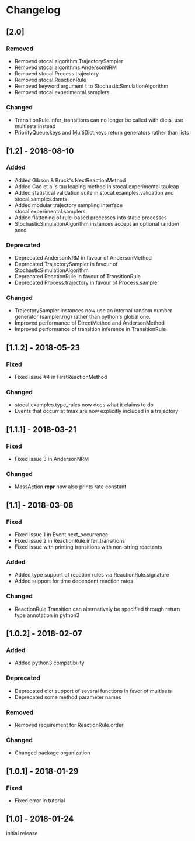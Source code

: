 # Changelog

## [2.0]

### Removed
- Removed stocal.algorithm.TrajectorySampler
- Removed stocal.algorithms.AndersonNRM
- Removed stocal.Process.trajectory
- Removed stocal.ReactionRule
- Removed keyword argument t to StochasticSimulationAlgorithm
- Removed stocal.experimental.samplers

### Changed
- TransitionRule.infer_transitions can no longer be called with dicts, use multisets instead
- PriorityQueue.keys and MultiDict.keys return generators rather than lists



## [1.2] - 2018-08-10

### Added
- Added Gibson & Bruck's NextReactionMethod
- Added Cao et al's tau leaping method in stocal.experimental.tauleap
- Added statistical validation suite in stocal.examples.validation and stocal.samples.dsmts
- Added modular trajectory sampling interface stocal.experimental.samplers
- Added flattening of rule-based processes into static processes
- StochasticSimulationAlgorithm instances accept an optional random seed

### Deprecated
- Deprecated AndersonNRM in favour of AndersonMethod
- Deprecated TrajectorySampler in favour of StochasticSimulationAlgorithm
- Deprecated ReactionRule in favour of TransitionRule
- Deprecated Process.trajectory in favour of Process.sample

### Changed
- TrajectorySampler instances now use an internal random number generator (sampler.rng) rather than python's global one.
- Improved performance of DirectMethod and AndersonMethod
- Improved performance of transition inference in TransitionRule

## [1.1.2] - 2018-05-23

### Fixed
- Fixed issue #4 in FirstReactionMethod

### Changed
- stocal.examples.type_rules now does what it claims to do
- Events that occurr at tmax are now explicitly included in a trajectory


## [1.1.1] - 2018-03-21

### Fixed
- Fixed issue 3 in AndersonNRM

### Changed
- MassAction.__repr__ now also prints rate constant


## [1.1] - 2018-03-08

### Fixed
- Fixed issue 1 in Event.next_occurrence
- Fixed issue 2 in ReactionRule.infer_transitions
- Fixed issue with printing transitions with non-string reactants

### Added
- Added type support of reaction rules via ReactionRule.signature
- Added support for time dependent reaction rates

### Changed
- ReactionRule.Transition can alternatively be specified through return type annotation in python3


## [1.0.2] - 2018-02-07

### Added
- Added python3 compatibility

### Deprecated
- Deprecated dict support of several functions in favor of multisets
- Deprecated some method parameter names

### Removed
- Removed requirement for ReactionRule.order

### Changed
- Changed package organization


## [1.0.1] - 2018-01-29

### Fixed
- Fixed error in tutorial


## [1.0] - 2018-01-24

initial release
